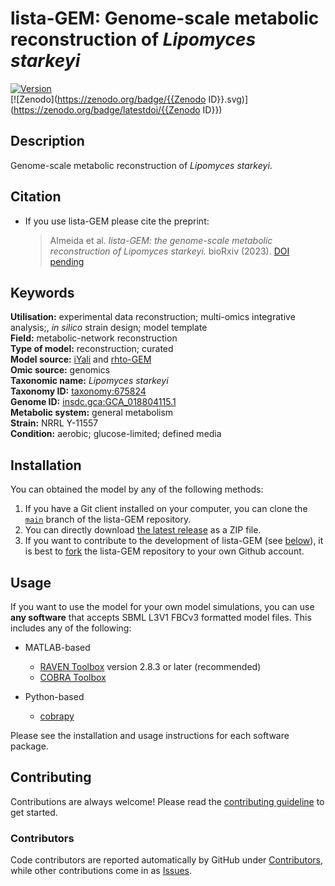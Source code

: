 # lista-GEM: Genome-scale metabolic reconstruction of _Lipomyces starkeyi_

[![Version](https://badge.fury.io/gh/LabFisUFV%2Flista-GEM.svg)](https://badge.fury.io/gh/LabFisUFV/lista-GEM)  
[![Zenodo](https://zenodo.org/badge/{{Zenodo ID}}.svg)](https://zenodo.org/badge/latestdoi/{{Zenodo ID}})  

## Description

Genome-scale metabolic reconstruction of _Lipomyces starkeyi_.

## Citation

* If you use lista-GEM please cite the preprint:
  > Almeida et al. _lista-GEM: the genome-scale metabolic reconstruction of Lipomyces starkeyi._ bioRxiv (2023). [DOI pending](https://doi.org/10.xxxx/s12345-123-12345-1)

## Keywords

**Utilisation:** experimental data reconstruction; multi-omics integrative analysis;, _in silico_ strain design; model template   
**Field:** metabolic-network reconstruction   
**Type of model:** reconstruction; curated   
**Model source:** [iYali](http://doi.org/10.1038/npjsba.2016.5) and [rhto-GEM](http://doi.org/10.1002/bit.27162)   
**Omic source:** genomics  
**Taxonomic name:** _Lipomyces starkeyi_   
**Taxonomy ID:** [taxonomy:675824](https://identifiers.org/taxonomy:675824)   
**Genome ID:** [insdc.gca:GCA_018804115.1](https://identifiers.org/insdc.gca:GCA_018804115.1)   
**Metabolic system:** general metabolism   
**Strain:** NRRL Y-11557   
**Condition:** aerobic; glucose-limited; defined media   


## Installation

You can obtained the model by any of the following methods:
1. If you have a Git client installed on your computer, you can clone the [`main`](https://github.com/LabFisUFV/lista-GEM) branch of the lista-GEM repository.
2. You can directly download [the latest release](https://github.com/LabFisUFV/lista-GEM/releases) as a ZIP file.
3. If you want to contribute to the development of lista-GEM (see [below](#below)), it is best to [fork](https://github.com/LabFisUFV/lista-GEM/fork) the lista-GEM repository to your own Github account.

## Usage

If you want to use the model for your own model simulations, you can use **any software** that accepts SBML L3V1 FBCv3 formatted model files. This includes any of the following:
* MATLAB-based
  * [RAVEN Toolbox](https://github.com/SysBioChalmers/RAVEN) version 2.8.3 or later (recommended)  
  * [COBRA Toolbox](https://github.com/opencobra/cobratoolbox)

* Python-based
  * [cobrapy](https://github.com/opencobra/cobrapy)  

Please see the installation and usage instructions for each software package.

## Contributing

Contributions are always welcome! Please read the [contributing guideline](.github/CONTRIBUTING.md) to get started.


### Contributors

Code contributors are reported automatically by GitHub under [Contributors](https://github.com/LabFisUFV/lista-GEM/graphs/contributors), while other contributions come in as [Issues](https://github.com/LabFisUFV/lista-GEM/issues).

